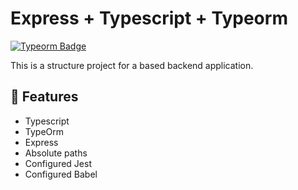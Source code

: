 # Express + Typescript + Typeorm

[![Typeorm Badge](https://img.shields.io/badge/Typeorm--blue?style=flat-square&logo=Typeorm&logoColor=white&link=https://www.linkedin.com/in/matheussousaf/)](https://www.linkedin.com/in/matheussousaf/)

This is a structure project for a based backend application.

## :rocket: Features

- Typescript
- TypeOrm
- Express
- Absolute paths
- Configured Jest
- Configured Babel
